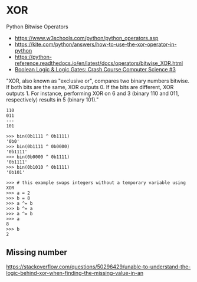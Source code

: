 # XOR

Python Bitwise Operators

- https://www.w3schools.com/python/python_operators.asp
- https://kite.com/python/answers/how-to-use-the-xor-operator-in-python
- https://python-reference.readthedocs.io/en/latest/docs/operators/bitwise_XOR.html
- [Boolean Logic & Logic Gates: Crash Course Computer Science #3
](https://youtu.be/gI-qXk7XojA?t=474)


"XOR, also known as "exclusive or", compares two binary numbers bitwise. If both bits are the same, XOR outputs 0. If the bits are different, XOR outputs 1. For instance, performing XOR on 6 and 3 (binary 110 and 011, respectively) results in 5 (binary 101)." 

```
110
011 
---
101 
```


```
>>> bin(0b1111 ^ 0b1111)
'0b0'
>>> bin(0b1111 ^ 0b0000)
'0b1111'
>>> bin(0b0000 ^ 0b1111)
'0b1111'
>>> bin(0b1010 ^ 0b1111)
'0b101'
```

```
>>> # this example swaps integers without a temporary variable using XOR
>>> a = 2
>>> b = 8
>>> a ^= b
>>> b ^= a
>>> a ^= b
>>> a
8
>>> b
2
```


## Missing number 

https://stackoverflow.com/questions/50296429/unable-to-understand-the-logic-behind-xor-when-finding-the-missing-value-in-an
